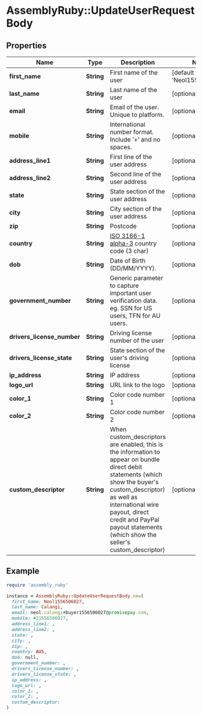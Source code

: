 # AssemblyRuby::UpdateUserRequestBody

## Properties

| Name | Type | Description | Notes |
| ---- | ---- | ----------- | ----- |
| **first_name** | **String** | First name of the user | [default to &#39;Neol1556506027&#39;] |
| **last_name** | **String** | Last name of the user | [optional] |
| **email** | **String** | Email of the user. Unique to platform. | [optional] |
| **mobile** | **String** | International number format. Include ’+’ and no spaces. | [optional] |
| **address_line1** | **String** | First line of the user address | [optional] |
| **address_line2** | **String** | Second line of the user address | [optional] |
| **state** | **String** | State section of the user address | [optional] |
| **city** | **String** | City section of the user address | [optional] |
| **zip** | **String** | Postcode | [optional] |
| **country** | **String** | [ISO 3166-1 alpha-3](https://en.wikipedia.org/wiki/ISO_3166-1_alpha-3#Officially_assigned_code_elements) country code (3 char) | [optional] |
| **dob** | **String** | Date of Birth (DD/MM/YYYY). | [optional] |
| **government_number** | **String** | Generic parameter to capture important user verification data. eg. SSN for US users, TFN for AU users. | [optional] |
| **drivers_license_number** | **String** | Driving license number of the user | [optional] |
| **drivers_license_state** | **String** | State section of the user&#39;s driving license | [optional] |
| **ip_address** | **String** | IP address | [optional] |
| **logo_url** | **String** | URL link to the logo | [optional] |
| **color_1** | **String** | Color code number 1 | [optional] |
| **color_2** | **String** | Color code number 2 | [optional] |
| **custom_descriptor** | **String** | When custom_descriptors are enabled, this is the information to appear on bundle direct debit statements (which show the buyer&#39;s custom_descriptor) as well as international wire payout, direct credit and PayPal payout statements (which show the seller&#39;s custom_descriptor) | [optional] |

## Example

```ruby
require 'assembly_ruby'

instance = AssemblyRuby::UpdateUserRequestBody.new(
  first_name: Neol1556506027,
  last_name: Calangi,
  email: neol.calangi+buyer1556506027@promisepay.com,
  mobile: +21556506027,
  address_line1: ,
  address_line2: ,
  state: ,
  city: ,
  zip: ,
  country: AUS,
  dob: null,
  government_number: ,
  drivers_license_number: ,
  drivers_license_state: ,
  ip_address: ,
  logo_url: ,
  color_1: ,
  color_2: ,
  custom_descriptor: 
)
```

